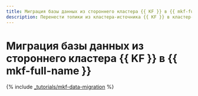 ```yaml
---
title: Миграция базы данных из стороннего кластера {{ KF }} в {{ mkf-full-name }}
description: Перенести топики из кластера-источника {{ KF }} в кластер-приемник {{ mkf-name }} можно с помощью встроенного в {{ mkf-full-name }} MirrorMaker-коннектора или с помощью утилиты MirrorMaker 2.0
---
```


# Миграция базы данных из стороннего кластера {{ KF }} в {{ mkf-full-name }}

{% include [_tutorials/mkf-data-migration](../../_tutorials/dataplatform/mkf-data-migration.md) %}
